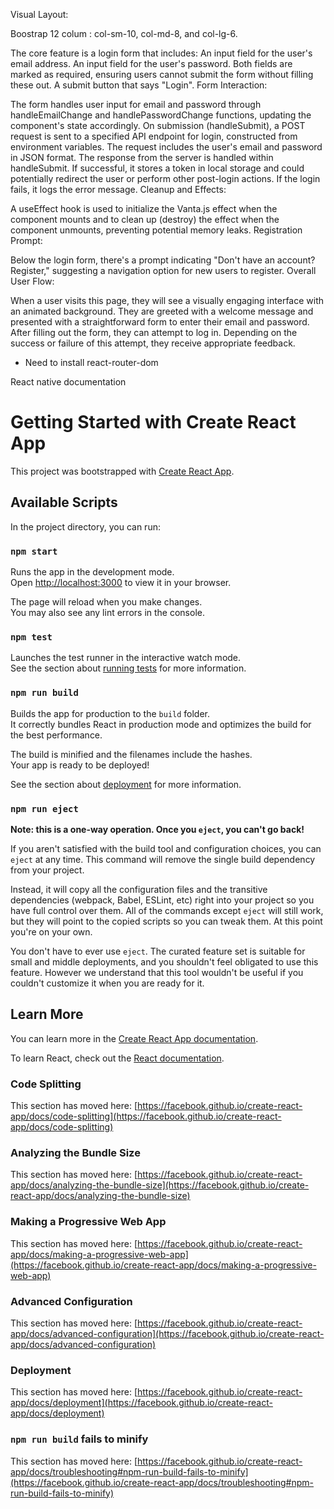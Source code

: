 
Visual Layout:

Boostrap 12 colum : col-sm-10, col-md-8, and col-lg-6.

The core feature is a login form that includes:
An input field for the user's email address.
An input field for the user's password.
Both fields are marked as required, ensuring users cannot submit the form without filling these out.
A submit button that says "Login".
Form Interaction:

The form handles user input for email and password through handleEmailChange and handlePasswordChange functions, updating the component's state accordingly.
On submission (handleSubmit), a POST request is sent to a specified API endpoint for login, constructed from environment variables. The request includes the user's email and password in JSON format.
The response from the server is handled within handleSubmit. If successful, it stores a token in local storage and could potentially redirect the user or perform other post-login actions. If the login fails, it logs the error message.
Cleanup and Effects:

A useEffect hook is used to initialize the Vanta.js effect when the component mounts and to clean up (destroy) the effect when the component unmounts, preventing potential memory leaks.
Registration Prompt:

Below the login form, there's a prompt indicating "Don't have an account? Register," suggesting a navigation option for new users to register.
Overall User Flow:

When a user visits this page, they will see a visually engaging interface with an animated background.
They are greeted with a welcome message and presented with a straightforward form to enter their email and password.
After filling out the form, they can attempt to log in. Depending on the success or failure of this attempt, they receive appropriate feedback.


- Need to install react-router-dom



React native documentation
# Getting Started with Create React App

This project was bootstrapped with [Create React App](https://github.com/facebook/create-react-app).

## Available Scripts

In the project directory, you can run:

### `npm start`

Runs the app in the development mode.\
Open [http://localhost:3000](http://localhost:3000) to view it in your browser.

The page will reload when you make changes.\
You may also see any lint errors in the console.

### `npm test`

Launches the test runner in the interactive watch mode.\
See the section about [running tests](https://facebook.github.io/create-react-app/docs/running-tests) for more information.

### `npm run build`

Builds the app for production to the `build` folder.\
It correctly bundles React in production mode and optimizes the build for the best performance.

The build is minified and the filenames include the hashes.\
Your app is ready to be deployed!

See the section about [deployment](https://facebook.github.io/create-react-app/docs/deployment) for more information.

### `npm run eject`

**Note: this is a one-way operation. Once you `eject`, you can't go back!**

If you aren't satisfied with the build tool and configuration choices, you can `eject` at any time. This command will remove the single build dependency from your project.

Instead, it will copy all the configuration files and the transitive dependencies (webpack, Babel, ESLint, etc) right into your project so you have full control over them. All of the commands except `eject` will still work, but they will point to the copied scripts so you can tweak them. At this point you're on your own.

You don't have to ever use `eject`. The curated feature set is suitable for small and middle deployments, and you shouldn't feel obligated to use this feature. However we understand that this tool wouldn't be useful if you couldn't customize it when you are ready for it.

## Learn More

You can learn more in the [Create React App documentation](https://facebook.github.io/create-react-app/docs/getting-started).

To learn React, check out the [React documentation](https://reactjs.org/).

### Code Splitting

This section has moved here: [https://facebook.github.io/create-react-app/docs/code-splitting](https://facebook.github.io/create-react-app/docs/code-splitting)

### Analyzing the Bundle Size

This section has moved here: [https://facebook.github.io/create-react-app/docs/analyzing-the-bundle-size](https://facebook.github.io/create-react-app/docs/analyzing-the-bundle-size)

### Making a Progressive Web App

This section has moved here: [https://facebook.github.io/create-react-app/docs/making-a-progressive-web-app](https://facebook.github.io/create-react-app/docs/making-a-progressive-web-app)

### Advanced Configuration

This section has moved here: [https://facebook.github.io/create-react-app/docs/advanced-configuration](https://facebook.github.io/create-react-app/docs/advanced-configuration)

### Deployment

This section has moved here: [https://facebook.github.io/create-react-app/docs/deployment](https://facebook.github.io/create-react-app/docs/deployment)

### `npm run build` fails to minify

This section has moved here: [https://facebook.github.io/create-react-app/docs/troubleshooting#npm-run-build-fails-to-minify](https://facebook.github.io/create-react-app/docs/troubleshooting#npm-run-build-fails-to-minify)


